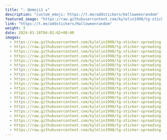 ```yaml
---
title: "☆ @emoji1 ★"
description: "custom_emoji: https://t.me/addstickers/Halloweenrandom"
featured_image: "https://raw.githubusercontent.com/kylelin1998/tg-sticker-spreading-worldwide-images/main/img/cc75b802-504b-4abc-99d6-ace453e8ff41.jpg"
link: "https://t.me/addstickers/Halloweenrandom"
weight: 3
date: 2024-01-16T04:02:02+08:00
images:
  - https://raw.githubusercontent.com/kylelin1998/tg-sticker-spreading-worldwide-images/main/img/cc75b802-504b-4abc-99d6-ace453e8ff41.jpg
  - https://raw.githubusercontent.com/kylelin1998/tg-sticker-spreading-worldwide-images/main/img/10960e17-0065-43db-8e47-eb91a48bfe09.jpg
  - https://raw.githubusercontent.com/kylelin1998/tg-sticker-spreading-worldwide-images/main/img/e356a215-f885-40a9-a0b1-adc97aed5e6d.jpg
  - https://raw.githubusercontent.com/kylelin1998/tg-sticker-spreading-worldwide-images/main/img/988ec2ab-9072-48dd-9fb6-e7ae97c2fcd8.jpg
  - https://raw.githubusercontent.com/kylelin1998/tg-sticker-spreading-worldwide-images/main/img/9eab623b-39c0-4a88-8cc5-33621c581dc2.jpg
  - https://raw.githubusercontent.com/kylelin1998/tg-sticker-spreading-worldwide-images/main/img/7022b430-8732-41c6-ad8f-7624316bc3b1.jpg
  - https://raw.githubusercontent.com/kylelin1998/tg-sticker-spreading-worldwide-images/main/img/b5c645ac-b079-4e78-b95d-3603c1a9f6f1.jpg
  - https://raw.githubusercontent.com/kylelin1998/tg-sticker-spreading-worldwide-images/main/img/548d863b-d974-480d-9f46-ff9f04b63962.jpg
  - https://raw.githubusercontent.com/kylelin1998/tg-sticker-spreading-worldwide-images/main/img/4766bad4-2387-4b4b-8b07-26394e9b4fa4.jpg
  - https://raw.githubusercontent.com/kylelin1998/tg-sticker-spreading-worldwide-images/main/img/731795c8-0688-42be-b5f5-81bfd22ac3ef.jpg
  - https://raw.githubusercontent.com/kylelin1998/tg-sticker-spreading-worldwide-images/main/img/25c398c2-1c5c-4365-8f06-395047da3591.jpg
  - https://raw.githubusercontent.com/kylelin1998/tg-sticker-spreading-worldwide-images/main/img/eb7e827b-4303-4eff-a0ac-3334d9fba2ce.jpg
  - https://raw.githubusercontent.com/kylelin1998/tg-sticker-spreading-worldwide-images/main/img/e28a8e8e-4e1c-44ae-a52d-15153406906b.jpg
  - https://raw.githubusercontent.com/kylelin1998/tg-sticker-spreading-worldwide-images/main/img/b14a5aae-e1ff-48a4-8131-9d4d1d7a93db.jpg
  - https://raw.githubusercontent.com/kylelin1998/tg-sticker-spreading-worldwide-images/main/img/8474a524-4d2f-41be-b2c3-f02184862136.jpg
  - https://raw.githubusercontent.com/kylelin1998/tg-sticker-spreading-worldwide-images/main/img/2fc39a6f-52ea-46f4-95ff-674efc886d54.jpg
  - https://raw.githubusercontent.com/kylelin1998/tg-sticker-spreading-worldwide-images/main/img/5ebe92fd-889d-4533-8b3d-c813c938d31c.jpg
  - https://raw.githubusercontent.com/kylelin1998/tg-sticker-spreading-worldwide-images/main/img/da47cff2-e0f5-4e15-a170-b0756a460f35.jpg
  - https://raw.githubusercontent.com/kylelin1998/tg-sticker-spreading-worldwide-images/main/img/3a0aa981-7e16-40a2-803f-be4692d2c53f.jpg
  - https://raw.githubusercontent.com/kylelin1998/tg-sticker-spreading-worldwide-images/main/img/6b089807-f5ec-47d8-beb1-6ded6f4b3fed.jpg
---
```

